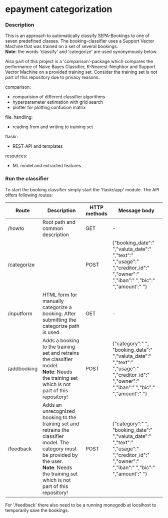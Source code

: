 # epayment categorization

### Description
This is an approach to automatically classify SEPA-Bookings to one of seven predefined classes.
The booking-classifier uses a Support Vector Machine that was trained on a set of several bookings.  
**Note**: the words 'classify' and 'categorize' are used synonymously below. 

Also part of this project is a 'comparison'-package which compares the performance of 
Naive Bayes Classifier, K-Nearest-Neighbor and Support Vector Machine on a provided training set.
Consider the training set is not part of this repository due to privacy reasons.

comparison:
- comparision of different classifier algorithms
- hyperparameter estimation with grid search
- plotter for plotting confusion matrix

file_handling:
- reading from and writing to training set 

flaskr:
- REST-API and templates

resources:
- ML model and extracted features

### Run the classifier
To start the booking classifier simply start the 'flaskr/app' module.
The API offers following routes:

| Route       | Description                                                                                                                                                                                         | HTTP methods | Message body                                                                                                                                  |
|-------------|-----------------------------------------------------------------------------------------------------------------------------------------------------------------------------------------------------|--------------|-----------------------------------------------------------------------------------------------------------------------------------------------|
| /howto      | Root path and common description                                                                                                                                                                    | GET          | -                                                                                                                                             |
| /categorize |                                                                                                                                                                                                     | POST         | {"booking_date":" ","valuta_date":" ","text":" ","usage":" ","creditor_id":" ","owner":" ","iban":" ","bic":" ","amount':" "}                 |
| /inputform  | HTML form for manually categorize a booking. After submitting the categorize path is used.                                                                                                          | GET          | -                                                                                                                                             |
| /addbooking | Adds a booking to the training set and retrains the classifier model.<br/>**Note**: Needs the training set which is not part of this repository!                                                            | POST         | {"category":" ", "booking_date":" ","valuta_date":" ","text":" ","usage":" ","creditor_id":" ","owner":" ","iban":" ","bic":" ","amount':" "} |
| /feedback   | Adds an unrecognized booking to the training set and retrains the classifier model. The category must be provided by the user. <br/>**Note**: Needs the training set which is not part of this repository! | POST         | {"category":" ", "booking_date":" ","valuta_date":" ","text":" ","usage":" ","creditor_id":" ","owner":" ","iban":" ","bic":" ","amount':" "} | 

For '/feedback' there also need to be a running monogodb at localhost to temporarily save the bookings.
